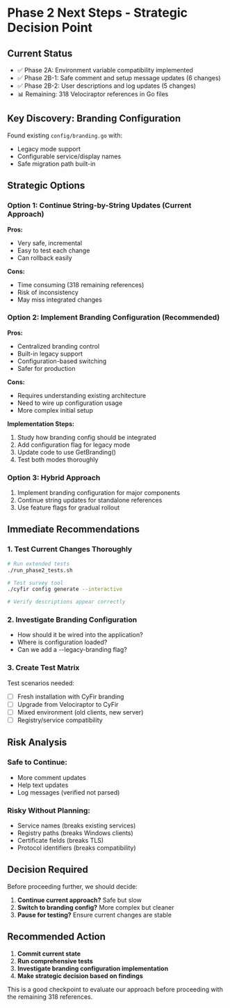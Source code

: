 # Phase 2 Next Steps - Strategic Decision Point

## Current Status
- ✅ Phase 2A: Environment variable compatibility implemented
- ✅ Phase 2B-1: Safe comment and setup message updates (6 changes)
- ✅ Phase 2B-2: User descriptions and log updates (5 changes)
- 📊 Remaining: 318 Velociraptor references in Go files

## Key Discovery: Branding Configuration
Found existing `config/branding.go` with:
- Legacy mode support
- Configurable service/display names
- Safe migration path built-in

## Strategic Options

### Option 1: Continue String-by-String Updates (Current Approach)
**Pros:**
- Very safe, incremental
- Easy to test each change
- Can rollback easily

**Cons:**
- Time consuming (318 remaining references)
- Risk of inconsistency
- May miss integrated changes

### Option 2: Implement Branding Configuration (Recommended)
**Pros:**
- Centralized branding control
- Built-in legacy support
- Configuration-based switching
- Safer for production

**Cons:**
- Requires understanding existing architecture
- Need to wire up configuration usage
- More complex initial setup

**Implementation Steps:**
1. Study how branding config should be integrated
2. Add configuration flag for legacy mode
3. Update code to use GetBranding()
4. Test both modes thoroughly

### Option 3: Hybrid Approach
1. Implement branding configuration for major components
2. Continue string updates for standalone references
3. Use feature flags for gradual rollout

## Immediate Recommendations

### 1. Test Current Changes Thoroughly
```bash
# Run extended tests
./run_phase2_tests.sh

# Test survey tool
./cyfir config generate --interactive

# Verify descriptions appear correctly
```

### 2. Investigate Branding Configuration
- How should it be wired into the application?
- Where is configuration loaded?
- Can we add a --legacy-branding flag?

### 3. Create Test Matrix
Test scenarios needed:
- [ ] Fresh installation with CyFir branding
- [ ] Upgrade from Velociraptor to CyFir
- [ ] Mixed environment (old clients, new server)
- [ ] Registry/service compatibility

## Risk Analysis

### Safe to Continue:
- More comment updates
- Help text updates
- Log messages (verified not parsed)

### Risky Without Planning:
- Service names (breaks existing services)
- Registry paths (breaks Windows clients)
- Certificate fields (breaks TLS)
- Protocol identifiers (breaks compatibility)

## Decision Required

Before proceeding further, we should decide:

1. **Continue current approach?** Safe but slow
2. **Switch to branding config?** More complex but cleaner
3. **Pause for testing?** Ensure current changes are stable

## Recommended Action

1. **Commit current state**
2. **Run comprehensive tests**
3. **Investigate branding configuration implementation**
4. **Make strategic decision based on findings**

This is a good checkpoint to evaluate our approach before proceeding with the remaining 318 references.